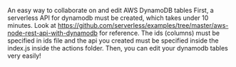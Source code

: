 An easy way to collaborate on and edit AWS DynamoDB tables First, a serverless API for dynamodb must be created, which takes under 10 minutes. Look at https://github.com/serverless/examples/tree/master/aws-node-rest-api-with-dynamodb for reference. The ids (columns) must be specified in ids file and the api you created must be specified inside the index.js inside the actions folder. Then, you can edit your dynamodb tables very easily!
